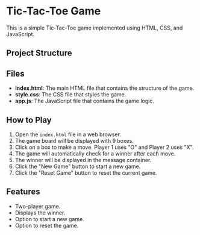 # Tic-Tac-Toe Game

This is a simple Tic-Tac-Toe game implemented using HTML, CSS, and JavaScript.

## Project Structure
## Files

- **index.html**: The main HTML file that contains the structure of the game.
- **style.css**: The CSS file that styles the game.
- **app.js**: The JavaScript file that contains the game logic.

## How to Play

1. Open the `index.html` file in a web browser.
2. The game board will be displayed with 9 boxes.
3. Click on a box to make a move. Player 1 uses "O" and Player 2 uses "X".
4. The game will automatically check for a winner after each move.
5. The winner will be displayed in the message container.
6. Click the "New Game" button to start a new game.
7. Click the "Reset Game" button to reset the current game.

## Features

- Two-player game.
- Displays the winner.
- Option to start a new game.
- Option to reset the game.
